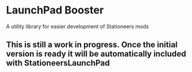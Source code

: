 # LaunchPad Booster

A utility library for easier development of Stationeers mods

## This is still a work in progress. Once the initial version is ready it will be automatically included with StationeersLaunchPad